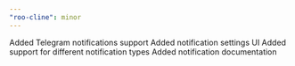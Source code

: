 ```yaml
---
"roo-cline": minor
---
```


Added Telegram notifications support
Added notification settings UI
Added support for different notification types
Added notification documentation
